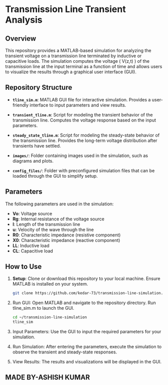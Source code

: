 # Transmission Line Transient Analysis

## Overview
This repository provides a MATLAB-based simulation for analyzing the transient voltage on a transmission line terminated by inductive or capacitive loads. The simulation computes the voltage \( V(z,t) \) of the transmission line at the input terminal as a function of time and allows users to visualize the results through a graphical user interface (GUI).

## Repository Structure

- **`tline_sim.m`**: MATLAB GUI file for interactive simulation. Provides a user-friendly interface to input parameters and view results.
  
- **`transient_tline.m`**: Script for modeling the transient behavior of the transmission line. Computes the voltage response based on the input parameters.
  
- **`steady_state_tline.m`**: Script for modeling the steady-state behavior of the transmission line. Provides the long-term voltage distribution after transients have settled.

- **`images/`**: Folder containing images used in the simulation, such as diagrams and plots.

- **`config_files/`**: Folder with preconfigured simulation files that can be loaded through the GUI to simplify setup.

## Parameters

The following parameters are used in the simulation:

- **Vo**: Voltage source
- **Rg**: Internal resistance of the voltage source
- **l**: Length of the transmission line
- **u**: Velocity of the wave through the line
- **R0**: Characteristic impedance (resistive component)
- **X0**: Characteristic impedance (reactive component)
- **LL**: Inductive load
- **CL**: Capacitive load

## How to Use

1. **Setup**: Clone or download this repository to your local machine. Ensure MATLAB is installed on your system.
   ```bash
   git clone https://github.com/kedar-73/transmission-line-simulation.git

2. Run GUI: Open MATLAB and navigate to the repository directory. Run tline_sim.m to launch the GUI.
   ```bash
   cd ~/transmission-line-simulation
   tline_sim

3. Input Parameters: Use the GUI to input the required parameters for your simulation.

4. Run Simulation: After entering the parameters, execute the simulation to observe the transient and steady-state responses.

5. View Results: The results and visualizations will be displayed in the GUI.

## MADE BY-ASHISH KUMAR
